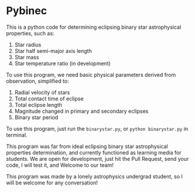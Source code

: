 # Pybinec

This is a python code for determining eclipsing binary star astrophysical properties, such as:
1. Star radius 
2. Star half semi-major axis length
3. Star mass
4. Star temperature ratio (in development)

To use this program, we need basic physical parameters derived from observation, simplified to:
1. Radial velocity of stars
2. Total contact time of eclipse
3. Total eclipse length
4. Magnitude changed in primary and secondary eclipses
5. Binary star period

To use this program, just run the `binarystar.py`, or `python binarystar.py` in terminal.

This program was far from ideal eclipsing binary star astrophysical properties determination, and currently functioned as learning media for students. We are open for development, just hit the Pull Request, send your code, I will test it, and Welcome to our team!

This program was made by a lonely astrophysics undergrad student, so I will be welcome for any conversation!



